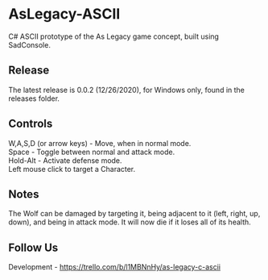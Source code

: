# AsLegacy-ASCII
C# ASCII prototype of the As Legacy game concept, built using SadConsole.

## Release
The latest release is 0.0.2 (12/26/2020), for Windows only, found in the releases folder.

## Controls
W,A,S,D (or arrow keys) - Move, when in normal mode.<br>
Space - Toggle between normal and attack mode.<br>
Hold-Alt - Activate defense mode.<br>
Left mouse click to target a Character.<br>

## Notes
The Wolf can be damaged by targeting it, being adjacent to it (left, right, up, down), and 
being in attack mode. It will now die if it loses all of its health.

## Follow Us
Development - https://trello.com/b/l1MBNnHy/as-legacy-c-ascii